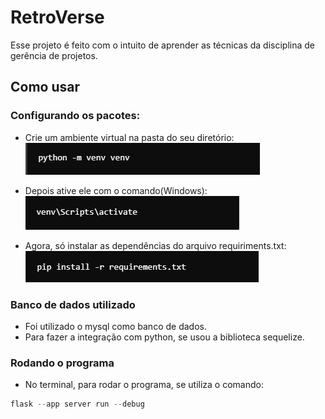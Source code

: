 # **RetroVerse**

Esse projeto é feito com o intuito de aprender as técnicas da disciplina de gerência de projetos.

## Como usar

### Configurando os pacotes:
- Crie um ambiente virtual na pasta do seu diretório:<br>
![alt text](tutorialImages/image.png)

- Depois ative ele com o comando(Windows):<br>
![alt text](tutorialImages/image-1.png)

- Agora, só instalar as dependências do arquivo requiriments.txt:<br>
![alt text](tutorialImages/image-2.png)

### Banco de dados utilizado
- Foi utilizado o mysql como banco de dados.
- Para fazer a integração com python, se usou a biblioteca sequelize.


### Rodando o programa
- No terminal, para rodar o programa, se utiliza o comando:
~~~python
flask --app server run --debug
~~~